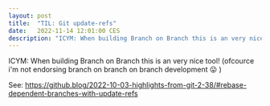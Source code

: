 ```yaml
---
layout: post
title:  "TIL: Git update-refs"
date:   2022-11-14 12:01:00 CES
description: "ICYM: When building Branch on Branch this is an very nice tool!"
---
```


ICYM: When building Branch on Branch this is an very nice tool!
(ofcource i'm not endorsing branch on branch on branch development :stuck_out_tongue: )

See: <https://github.blog/2022-10-03-highlights-from-git-2-38/#rebase-dependent-branches-with-update-refs>
